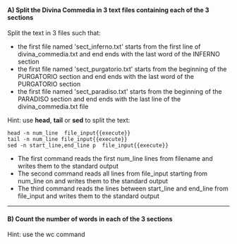 

#### A) Split the Divina Commedia in 3 text files containing each of the 3 sections

Split the text in 3 files such that:
- the first file named 'sect_inferno.txt' starts from the first line of divina_commedia.txt and end ends with the last word of the INFERNO section
- the first file named 'sect_purgatorio.txt' starts from the beginning of the PURGATORIO section and end ends with the last word of the PURGATORIO section
- the first file named 'sect_paradiso.txt' starts from the beginning of the PARADISO section and end ends with the last line of the divina_commedia.txt file


Hint: use **head**, **tail** or **sed** to split the text:

```
head -n num_line  file_input{{execute}} 
tail -n num_line file_input{{execute}}
sed -n start_line,end_line p  file_input{{execute}} 
```

- The first command reads the first num_line lines from filename and writes them to the standard output 
- The second command reads all lines from file_input starting from num_line on and writes them to the standard output 
- The third command reads the lines between start_line and end_line from file_input and writes them to the standard output 

-----------

#### B) Count the number of words in each of the 3 sections

Hint: use the wc command

